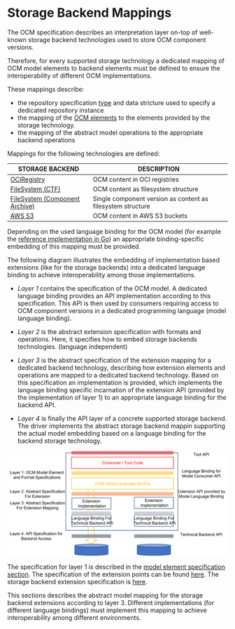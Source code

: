 # Storage Backend Mappings

The OCM specification describes an interpretation layer on-top of
well-known storage backend technologies used to store OCM component versions.

Therefore, for every supported storage technology a dedicated mapping 
of OCM model elements to backend elements must be defined to ensure
the interoperability of different OCM implementations.

These mappings describe:
- the repository specification [type](../../01-model/07-extensions.md#repository-specification)
  and data stricture used to specify a dedicated repository instance
- the mapping of the [OCM elements](../../01-model/02-elements-toplevel.md) 
  to the elements provided by the storage technology.
- the mapping of the abstract model operations to the appropriate backend
  operations

Mappings for the following technologies are defined:

| STORAGE BACKEND | DESCRIPTION |
|-----------------|-------------|
| [OCIRegistry](oci.md)                                  | OCM content in OCI registries
| [FileSystem (CTF)](ctf.md)                             | OCM content as filesystem structure
| [FileSystem (Component Archive)](component-archive.md) | Single component version as content as filesystem structure
| [AWS S3](s3.md)                                        | OCM content in AWS S3 buckets

Depending on the used language binding for the OCM model (for example the
[reference implementation in Go](https://github.com/open-component-model/ocm))
an appropriate binding-specific embedding of this mapping must be provided.

The following diagram illustrates the embedding of implementation based
extensions (like for the storage backends) into a dedicated language
binding to achieve interoperability among those implementations.

- *Layer 1* contains the specification of the OCM model. A dedicated language binding provides an API implementation according to this specification. This API is then used by consumers requiring access to OCM component versions in a dedicated programming language (model language binding).

- *Layer 2* is the abstract extension specification with formats and
  operations. Here, it specifies how to embed storage backends
  technologies. (language independent)

- *Layer 3* is the abstract specification of the extension mapping for a
  dedicated backend technology, describing how extension elements and
  operations are mapped to a dedicated backend technology.
  Based on this specification an implementation is provided, which
  implements the language binding specific incarnation of the extension
  API (provided by the implementation of layer 1) to an appropriate
  language binding for the backend API.

- *Layer 4* is finally the API layer of a concrete supported storage
  backend. The driver implements the abstract storage backend mappin
  supporting the actual model embedding based on a language binding for the
  backend storage technology.

![language bindings](ocmembedding.png)

The specification for layer 1 is described in the [model element specification section](../../01-model/README.md).
The specification of the extension points can be found [here](../../01-model/07-extensions.md). The storage backend extension specification is [here](../../01-model/07-extensions.md#storage-backends).

This sections describes the abstract model mapping for the storage backend extensions according to layer 3. Different implementations (for different language bindings) must implement this mapping to achieve interoperability among different environments. 